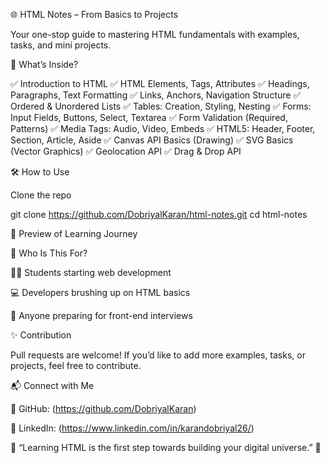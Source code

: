 🌐 HTML Notes – From Basics to Projects


Your one-stop guide to mastering HTML fundamentals with examples, tasks, and mini projects.

📖 What’s Inside?

✅ Introduction to HTML
✅ HTML Elements, Tags, Attributes
✅ Headings, Paragraphs, Text Formatting
✅ Links, Anchors, Navigation Structure
✅ Ordered & Unordered Lists
✅ Tables: Creation, Styling, Nesting
✅ Forms: Input Fields, Buttons, Select, Textarea
✅ Form Validation (Required, Patterns)
✅ Media Tags: Audio, Video, Embeds
✅ HTML5: Header, Footer, Section, Article, Aside
✅ Canvas API Basics (Drawing)
✅ SVG Basics (Vector Graphics)
✅ Geolocation API
✅ Drag & Drop API


🛠️ How to Use

Clone the repo

git clone https://github.com/DobriyalKaran/html-notes.git
cd html-notes

📸 Preview of Learning Journey

🎯 Who Is This For?

🧑‍🎓 Students starting web development

💻 Developers brushing up on HTML basics

🚀 Anyone preparing for front-end interviews

✨ Contribution

Pull requests are welcome! If you’d like to add more examples, tasks, or projects, feel free to contribute.

📬 Connect with Me

🌟 GitHub: (https://github.com/DobriyalKaran)

💼 LinkedIn: (https://www.linkedin.com/in/karandobriyal26/)

🔖 “Learning HTML is the first step towards building your digital universe.” 🌌
